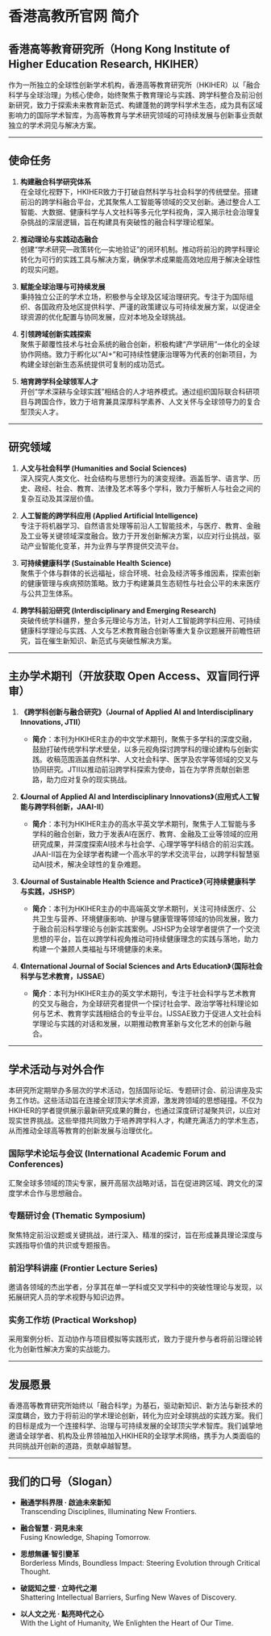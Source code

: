 # 香港高教所官网 简介

## 香港高等教育研究所（Hong Kong Institute of Higher Education Research, HKIHER）

作为一所独立的全球性创新学术机构，香港高等教育研究所（HKIHER）以「融合科学与全球治理」为核心使命，始终聚焦于教育理论与实践、跨学科整合及前沿创新研究，致力于探索未来教育新范式、构建蓬勃的跨学科学术生态，成为具有区域影响力的国际学术智库，为高等教育与学术研究领域的可持续发展与创新事业贡献独立的学术洞见与解决方案。

---

## 使命任务

1. **构建融合科学研究体系**  
   在全球化视野下，HKIHER致力于打破自然科学与社会科学的传统壁垒。搭建前沿的跨学科融合平台，尤其聚焦人工智能等领域的交叉创新。通过整合人工智能、大数据、健康科学与人文社科等多元化学科视角，深入揭示社会治理复杂挑战的深层逻辑，旨在构建具有突破性的融合科学理论框架。

2. **推动理论与实践动态融合**  
   创建“学术研究—政策转化—实地验证”的闭环机制。推动将前沿的跨学科理论转化为可行的实践工具与解决方案，确保学术成果能高效地应用于解决全球性的现实问题。

3. **赋能全球治理与可持续发展**  
   秉持独立公正的学术立场，积极参与全球及区域治理研究。专注于为国际组织、各国政府及地区提供科学、严谨的政策建议与可持续发展方案，以促进全球资源的优化配置与协同发展，应对本地及全球挑战。

4. **引领跨域创新实践探索**  
   聚焦于颠覆性技术与社会系统的融合创新，积极构建“产学研用”一体化的全球协作网络。致力于孵化以“AI+”和可持续性健康治理等为代表的创新项目，为构建全球创新生态系统提供可复制的成功范式。

5. **培育跨学科全球领军人才**  
   开创“学术深耕与全球实践”相结合的人才培养模式。通过组织国际联合科研项目与跨国合作，致力于培育兼具深厚科学素养、人文关怀与全球领导力的复合型顶尖人才。

---

## 研究领域

1. **人文与社会科学 (Humanities and Social Sciences)**  
   深入探究人类文化、社会结构与思想行为的演变规律。涵盖哲学、语言学、历史、政经、社会、教育、法律及艺术等多个学科，致力于解析人与社会之间的复杂互动及其深层价值。

2. **人工智能的跨学科应用 (Applied Artificial Intelligence)**  
   专注于将机器学习、自然语言处理等前沿人工智能技术，与医疗、教育、金融及工业等关键领域深度融合。致力于开发创新解决方案，以应对行业挑战，驱动产业智能化变革，并为业界与学界提供交流平台。

3. **可持续健康科学 (Sustainable Health Science)**  
   聚焦于个体与群体的长远福祉，综合环境、社会及经济等多维因素，探索创新的健康管理与疾病预防策略。致力于构建兼具生态韧性与社会公平的未来医疗与公共卫生体系。

4. **跨学科前沿研究 (Interdisciplinary and Emerging Research)**  
   突破传统学科疆界，整合多元理论与方法，针对人工智能跨学科应用、可持续健康科学理论与实践、人文与艺术教育融合创新等重大复杂议题展开前瞻性研究，旨在催生新知识、新范式与突破性解决方案。

---

## 主办学术期刊（开放获取 Open Access、双盲同行评审）

1. **《跨学科创新与融合研究》（Journal of Applied AI and Interdisciplinary Innovations, JTII）**  
   - **简介**：本刊为HKIHER主办的中文学术期刊，聚焦于多学科的深度交融，鼓励打破传统学科学术壁垒，以多元视角探讨跨学科的理论建构与创新实践。收稿范围涵盖自然科学、人文社会科学、医学及农学等领域的交叉与协同研究。JTII以推动前沿跨学科探索为使命，旨在为学界贡献创新思路，助力应对复杂的现实挑战。

2. **《Journal of Applied AI and Interdisciplinary Innovations》（应用式人工智能与跨学科创新，JAAI-II）**  
   - **简介**：本刊为HKIHER主办的高水平英文学术期刊，聚焦于人工智能与多学科的融合创新，致力于发表AI在医疗、教育、金融及工业等领域的应用研究成果，并深度探索AI技术与社会学、心理学等学科结合的前沿实践。JAAI-II旨在为全球学者构建一个高水平的学术交流平台，以跨学科智慧驱动AI技术，解决全球性的复杂难题。

3. **《Journal of Sustainable Health Science and Practice》（可持续健康科学与实践，JSHSP）**  
   - **简介**：本刊为HKIHER主办的中高端英文学术期刊，关注可持续医疗、公共卫生与营养、环境健康影响、护理与健康管理等领域的协同发展，致力于融合前沿科学理论与创新实践案例。JSHSP为全球学者提供了一个交流思想的平台，旨在以跨学科视角推动可持续健康理念的实践与落地，助力构建一个兼顾人类福祉与环境健康的未来。

4. **《International Journal of Social Sciences and Arts Education》（国际社会科学与艺术教育，IJSSAE）**  
   - **简介**：本刊为HKIHER主办的英文学术期刊，专注于社会科学与艺术教育的交叉与融合，为全球研究者提供一个探讨社会学、政治学等社科理论如何与艺术、教育学实践相结合的专业平台。IJSSAE致力于促进人文社会科学理论与实践的对话和发展，以期推动教育革新与文化艺术的创新与融合。

---

## 学术活动与对外合作

本研究所定期举办多层次的学术活动，包括国际论坛、专题研讨会、前沿讲座及实务工作坊。这些活动旨在连接全球顶尖学术资源，激发跨领域的思想碰撞。不仅为HKIHER的学者提供展示最新研究成果的舞台，也通过深度研讨凝聚共识，以应对现实世界挑战。这些举措共同致力于培养跨学科人才，构建充满活力的学术生态，从而推动全球高等教育的创新发展与治理优化。

### 国际学术论坛与会议 (International Academic Forum and Conferences)  
汇聚全球多领域的顶尖专家，展开高层次战略对话，旨在促进跨区域、跨文化的深度学术合作与思想融合。

### 专题研讨会 (Thematic Symposium)  
聚焦特定前沿议题或关键挑战，进行深入、精准的探讨，旨在形成兼具理论深度与实践指导价值的共识或专题报告。

### 前沿学科讲座 (Frontier Lecture Series)  
邀请各领域的杰出学者，分享其在单一学科或交叉学科中的突破性理论与发现，以拓展研究人员的学术视野与知识边界。

### 实务工作坊 (Practical Workshop)  
采用案例分析、互动协作与项目模拟等实践形式，致力于提升参与者将前沿理论转化为创新性解决方案的实战能力。

---

## 发展愿景

香港高等教育研究所始终以「融合科学」为基石，驱动新知识、新方法与新技术的深度耦合，致力于将前沿的学术理论创新，转化为应对全球挑战的实践方案。我们的目标是成为一个连接科学、治理与可持续发展的全球顶尖学术智库。我们诚挚地邀请全球学者、机构及业界领袖加入HKIHER的全球学术网络，携手为人类面临的共同挑战开创新的道路，贡献卓越智慧。

---

## 我们的口号（Slogan）

- **融通学科界限 · 啟迪未來新知**  
  Transcending Disciplines, Illuminating New Frontiers.

- **融合智慧 · 洞見未來**  
  Fusing Knowledge, Shaping Tomorrow.

- **思想無疆·智引變革**  
  Borderless Minds, Boundless Impact: Steering Evolution through Critical Thought.

- **破認知之壁 · 立時代之潮**  
  Shattering Intellectual Barriers, Surfing New Waves of Discovery.

- **以人文之光 · 點亮時代之心**  
  With the Light of Humanity, We Enlighten the Heart of Our Time.